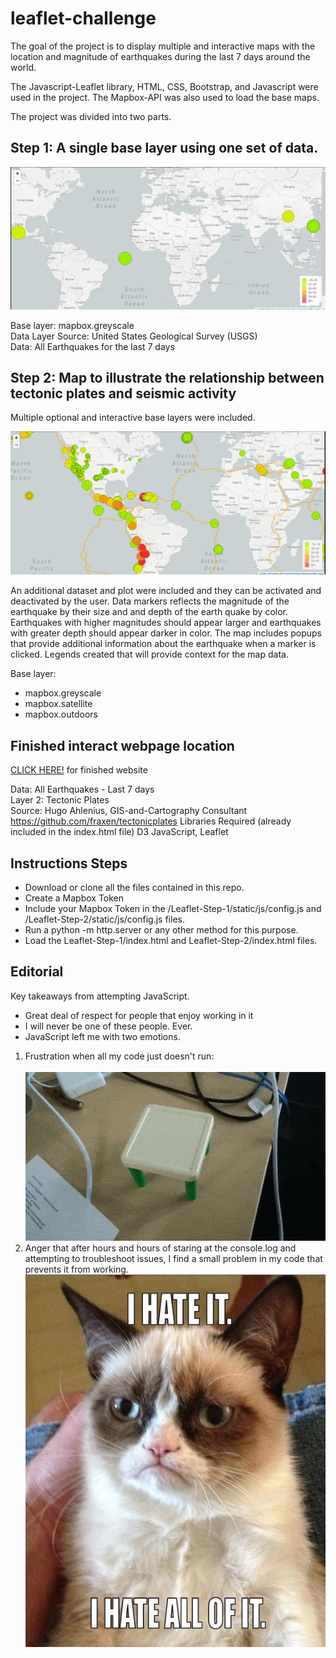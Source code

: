 # leaflet-challenge

The goal of the project is to display multiple and interactive maps with the location and magnitude of earthquakes during the last 7 days around the world. 

The Javascript-Leaflet library, HTML, CSS, Bootstrap, and Javascript were used in the project. The Mapbox-API was also used to load the base maps. 

The project was divided into two parts.

## Step 1: A single base layer using one set of data.
![Leaflet](Step-1/images/step1.PNG)

Base layer: mapbox.greyscale <br>
Data Layer Source: United States Geological Survey (USGS)<br>
Data: All Earthquakes for the last 7 days<br>

## Step 2: Map to illustrate the relationship between tectonic plates and seismic activity
Multiple optional and interactive base layers were included. 

![Leaflet](Step-2/images/step2.gif)

An additional dataset and plot were included and they can be activated and deactivated by the user.
Data markers reflects the magnitude of the earthquake by their size and and depth of the earth quake by color. 
Earthquakes with higher magnitudes should appear larger and earthquakes with greater depth should appear darker in color.
The map includes popups that provide additional information about the earthquake when a marker is clicked.
Legends created that will provide context for the map data.

Base layer:
- mapbox.greyscale
- mapbox.satellite
- mapbox.outdoors
## Finished interact webpage location
[CLICK HERE!](https://github.io/Jermov/leaflet-challenge/) for finished website

Data: All Earthquakes - Last 7 days <br>
Layer 2: Tectonic Plates <br>
Source: Hugo Ahlenius, GIS-and-Cartography Consultant https://github.com/fraxen/tectonicplates
Libraries Required (already included in the index.html file)
D3 JavaScript, Leaflet


## Instructions Steps

- Download or clone all the files contained in this repo.
- Create a Mapbox Token
- Include your Mapbox Token in the /Leaflet-Step-1/static/js/config.js and /Leaflet-Step-2/static/js/config.js files.
- Run a python -m http.server or any other method for this purpose.
- Load the Leaflet-Step-1/index.html and Leaflet-Step-2/index.html files.


## Editorial
Key takeaways from attempting JavaScript.

- Great deal of respect for people that enjoy working in it
- I will never be one of these people. Ever.
- JavaScript left me with two emotions.<br>
1. Frustration when all my code just doesn't run:<br>  
![DONE!](/Step-1/images/DONE!.gif)<br>
2.  Anger that after hours and hours of staring at the console.log and attempting to troubleshoot issues, I find a small problem in my code that prevents it from working.<br>
![HATE!](/Step-1/images/JSfeelings.PNG)






